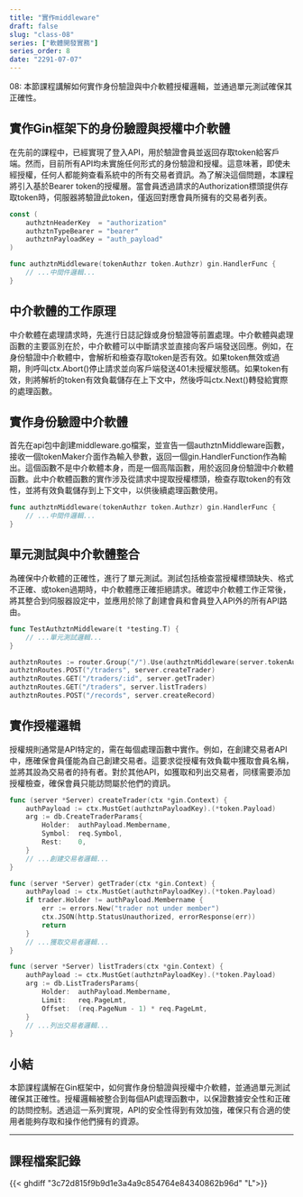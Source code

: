```yaml
---
title: "實作middleware"
draft: false
slug: "class-08"
series: ["軟體開發實務"]
series_order: 8
date: "2291-07-07"
---
```

08: 本節課程講解如何實作身份驗證與中介軟體授權邏輯，並通過單元測試確保其正確性。

## 實作Gin框架下的身份驗證與授權中介軟體
在先前的課程中，已經實現了登入API，用於驗證會員並返回存取token給客戶端。然而，目前所有API均未實施任何形式的身份驗證和授權。這意味著，即使未經授權，任何人都能夠查看系統中的所有交易者資訊。為了解決這個問題，本課程將引入基於Bearer token的授權層。當會員透過請求的Authorization標頭提供存取token時，伺服器將驗證此token，僅返回對應會員所擁有的交易者列表。

```go
const (
    authztnHeaderKey  = "authorization"
    authztnTypeBearer = "bearer"
    authztnPayloadKey = "auth_payload"
)

func authztnMiddleware(tokenAuthzr token.Authzr) gin.HandlerFunc {
    // ...中間件邏輯...
}
```

## 中介軟體的工作原理
中介軟體在處理請求時，先進行日誌記錄或身份驗證等前置處理。中介軟體與處理函數的主要區別在於，中介軟體可以中斷請求並直接向客戶端發送回應。例如，在身份驗證中介軟體中，會解析和檢查存取token是否有效。如果token無效或過期，則呼叫ctx.Abort()停止請求並向客戶端發送401未授權狀態碼。如果token有效，則將解析的token有效負載儲存在上下文中，然後呼叫ctx.Next()轉發給實際的處理函數。

## 實作身份驗證中介軟體
首先在api包中創建middleware.go檔案，並宣告一個authztnMiddleware函數，接收一個tokenMaker介面作為輸入參數，返回一個gin.HandlerFunction作為輸出。這個函數不是中介軟體本身，而是一個高階函數，用於返回身份驗證中介軟體函數。此中介軟體函數的實作涉及從請求中提取授權標頭，檢查存取token的有效性，並將有效負載儲存到上下文中，以供後續處理函數使用。

```go
func authztnMiddleware(tokenAuthzr token.Authzr) gin.HandlerFunc {
    // ...中間件邏輯...
}
```

## 單元測試與中介軟體整合
為確保中介軟體的正確性，進行了單元測試。測試包括檢查當授權標頭缺失、格式不正確、或token過期時，中介軟體應正確拒絕請求。確認中介軟體工作正常後，將其整合到伺服器設定中，並應用於除了創建會員和會員登入API外的所有API路由。

```go
func TestAuthztnMiddleware(t *testing.T) {
    // ...單元測試邏輯...
}
```

```go
authztnRoutes := router.Group("/").Use(authztnMiddleware(server.tokenAuthzr))
authztnRoutes.POST("/traders", server.createTrader)
authztnRoutes.GET("/traders/:id", server.getTrader)
authztnRoutes.GET("/traders", server.listTraders)
authztnRoutes.POST("/records", server.createRecord)
```

## 實作授權邏輯
授權規則通常是API特定的，需在每個處理函數中實作。例如，在創建交易者API中，應確保會員僅能為自己創建交易者。這要求從授權有效負載中獲取會員名稱，並將其設為交易者的持有者。對於其他API，如獲取和列出交易者，同樣需要添加授權檢查，確保會員只能訪問屬於他們的資訊。

```go
func (server *Server) createTrader(ctx *gin.Context) {
    authPayload := ctx.MustGet(authztnPayloadKey).(*token.Payload)
    arg := db.CreateTraderParams{
        Holder:  authPayload.Membername,
        Symbol:  req.Symbol,
        Rest:    0,
    }
    // ...創建交易者邏輯...
}

func (server *Server) getTrader(ctx *gin.Context) {
    authPayload := ctx.MustGet(authztnPayloadKey).(*token.Payload)
    if trader.Holder != authPayload.Membername {
        err := errors.New("trader not under member")
        ctx.JSON(http.StatusUnauthorized, errorResponse(err))
        return
    }
    // ...獲取交易者邏輯...
}

func (server *Server) listTraders(ctx *gin.Context) {
    authPayload := ctx.MustGet(authztnPayloadKey).(*token.Payload)
    arg := db.ListTradersParams{
        Holder:  authPayload.Membername,
        Limit:   req.PageLmt,
        Offset:  (req.PageNum - 1) * req.PageLmt,
    }
    // ...列出交易者邏輯...
}
```

## 小結
本節課程講解在Gin框架中，如何實作身份驗證與授權中介軟體，並通過單元測試確保其正確性。授權邏輯被整合到每個API處理函數中，以保證數據安全性和正確的訪問控制。透過這一系列實現，API的安全性得到有效加強，確保只有合適的使用者能夠存取和操作他們擁有的資源。

---
## 課程檔案記錄
{{< ghdiff "3c72d815f9b9d1e3a4a9c854764e84340862b96d" "L">}}